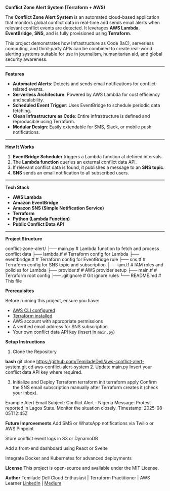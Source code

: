 **Conflict Zone Alert System (Terraform + AWS)**

The **Conflict Zone Alert System** is an automated cloud-based application that monitors global conflict data in real-time and sends email alerts when relevant conflict events are detected. It leverages **AWS Lambda**, **EventBridge**, **SNS**, and is fully provisioned using **Terraform**.

This project demonstrates how Infrastructure as Code (IaC), serverless computing, and third-party APIs can be combined to create real-world alerting systems suitable for use in journalism, humanitarian aid, and global security awareness.

---

**Features**

- **Automated Alerts**: Detects and sends email notifications for conflict-related events.
- **Serverless Architecture**: Powered by AWS Lambda for cost efficiency and scalability.
- **Scheduled Event Trigger**: Uses EventBridge to schedule periodic data fetching.
- **Clean Infrastructure as Code**: Entire infrastructure is defined and reproducible using Terraform.
- **Modular Design**: Easily extendable for SMS, Slack, or mobile push notifications.

---

**How It Works**

1. **EventBridge Scheduler** triggers a Lambda function at defined intervals.
2. The **Lambda function** queries an external conflict data API.
3. If relevant conflict data is found, it publishes a message to an **SNS topic**.
4. **SNS** sends an email notification to all subscribed users.

---

**Tech Stack**

- **AWS Lambda**
- **Amazon EventBridge**
- **Amazon SNS (Simple Notification Service)**
- **Terraform**
- **Python (Lambda Function)**
- **Public Conflict Data API**

---

**Project Structure**

conflict-zone-alert/
├── main.py # Lambda function to fetch and process conflict data
├── lambda.tf # Terraform config for Lambda
├── eventbridge.tf # Terraform config for EventBridge rule
├── sns.tf # Terraform config for SNS topic and subscription
├── iam.tf # IAM roles and policies for Lambda
├── provider.tf # AWS provider setup
├── main.tf # Terraform root config
├── .gitignore # Git ignore rules
└── README.md # This file



**Prerequisites**

Before running this project, ensure you have:

- [AWS CLI configured](https://docs.aws.amazon.com/cli/latest/userguide/install-cliv2.html)
- [Terraform installed](https://developer.hashicorp.com/terraform/downloads)
- AWS account with appropriate permissions
- A verified email address for SNS subscription
- Your own conflict data API key (insert in `main.py`)


**Setup Instructions**

1. Clone the Repository

**bash**
git clone https://github.com/TemiladeDell/aws-conflict-alert-system.git
cd aws-conflict-alert-system
2. Update main.py
Insert your conflict data API key where required.

3. Initialize and Deploy Terraform
terraform init
terraform apply
Confirm the SNS email subscription manually after Terraform creates it (check your inbox).

Example Alert Email
Subject: Conflict Alert - Nigeria
Message: Protest reported in Lagos State. Monitor the situation closely.
Timestamp: 2025-08-05T12:45Z

**Future Improvements**
Add SMS or WhatsApp notifications via Twilio or AWS Pinpoint

Store conflict event logs in S3 or DynamoDB

Add a front-end dashboard using React or Svelte

Integrate Docker and Kubernetes for advanced deployments

**License**
This project is open-source and available under the MIT License.

**Author**
Temilade Dell
Cloud Enthusiast | Terraform Practitioner | AWS Learner
[LinkedIn](www.linkedin.com/in/temilade-akinyimika-dell001) | [Medium](https://medium.com/@temiladedell)
